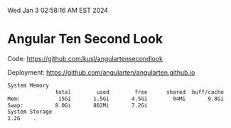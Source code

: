 Wed Jan  3 02:58:16 AM EST 2024

# Angular Ten Second Look

Code: https://github.com/kusl/angulartensecondlook

Deployment: https://github.com/angularten/angularten.github.io

```bash
System Memory
               total        used        free      shared  buff/cache   available
Mem:            15Gi       1.5Gi       4.5Gi        94Mi       9.8Gi        13Gi
Swap:          8.0Gi       802Mi       7.2Gi
System Storage
1.2G	.
```
